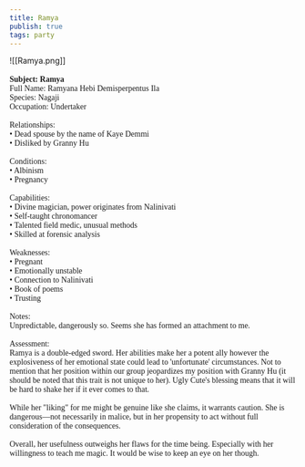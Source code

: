 ```yaml
---
title: Ramya
publish: true
tags: party
---
```

![[Ramya.png]]
<span style="font-family: 'Lucida Handwriting'; font-optical-sizing: auto; font-style: normal; word-break: break-word;"><br><br>**Subject: Ramya**<br>Full Name: Ramyana Hebi Demisperpentus Ila<br>Species: Nagaji<br>Occupation: Undertaker <br><br>Relationships:
<br><span>&bull;</span> Dead spouse by the name of Kaye Demmi
<br><span>&bull;</span> Disliked by Granny Hu
<br><br>
Conditions:
<br><span>&bull;</span> Albinism
<br><span>&bull;</span> Pregnancy
<br><br>
Capabilities:
<br><span>&bull;</span> Divine magician, power originates from Nalinivati
<br><span>&bull;</span> Self-taught chronomancer
<br><span>&bull;</span> Talented field medic, unusual methods
<br><span>&bull;</span> Skilled at forensic analysis
<br><br>
Weaknesses:
<br><span>&bull;</span> Pregnant
<br><span>&bull;</span> Emotionally unstable
<br><span>&bull;</span> Connection to Nalinivati
<br><span>&bull;</span> Book of poems
<br><span>&bull;</span> Trusting
<br><br>
Notes: 
<br>Unpredictable, dangerously so. Seems she has formed an attachment to me. 
<br><br>Assessment: 
<br>Ramya is a double-edged sword. Her abilities make her a potent ally however the explosiveness of her emotional state could lead to 'unfortunate' circumstances. Not to mention that her position within our group jeopardizes my position with Granny Hu (it should be noted that this trait is not unique to her). Ugly Cute's blessing means that it will be hard to shake her if it ever comes to that.<br><br>While her "liking" for me might be genuine like she claims, it warrants caution. She is dangerous—not necessarily in malice, but in her propensity to act without full consideration of the consequences. <br><br>Overall, her usefulness outweighs her flaws for the time being. Especially with her willingness to teach me magic. It would be wise to keep an eye on her though.</span>